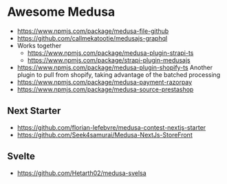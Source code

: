 # Awesome Medusa

* https://www.npmjs.com/package/medusa-file-github
* https://github.com/callmekatootie/medusajs-graphql
* Works together
  * https://www.npmjs.com/package/medusa-plugin-strapi-ts
  * https://www.npmjs.com/package/strapi-plugin-medusajs
* https://www.npmjs.com/package/medusa-plugin-shopify-ts Another plugin to pull from shopify, taking advantage of the batched processing
* https://www.npmjs.com/package/medusa-payment-razorpay
* https://www.npmjs.com/package/medusa-source-prestashop

## Next Starter

* https://github.com/florian-lefebvre/medusa-contest-nextjs-starter
* https://github.com/Seek4samurai/Medusa-NextJs-StoreFront

## Svelte

* https://github.com/Hetarth02/medusa-svelsa
